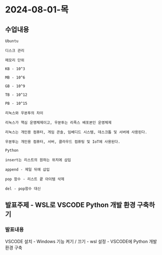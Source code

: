 # 2024-08-01-목

## 수업내용

<p>

    Ubuntu

    디스크 관리

    메모리 단위

    KB - 10^3

    MB - 10^6

    GB - 10^9

    TB - 10^12

    PB - 10^15

    리눅스와 우분투의 차이

    리눅스가 핵심 운영체제이고, 우분투는 리죽스 배포본인 운영체제

    리눅스는 개인용 컴퓨터, 게임 콘솔, 임베디드 시스템, 데스크톱 및 서버에 사용된다. 
    
    우분투는 개인용 컴퓨터, 서버, 클라우드 컴퓨팅 및 IoT에 사용된다.

</p>

<p>

    Python

    insert는 리스트의 원하는 위치에 삽입

    append - 제일 뒤에 삽입

    pop 함수 - 리스트 끝 아이템 삭제

    del - pop함수 대신

</p>

## 발표주제 - WSL로 VSCODE Python 개발 환경 구축하기

### 발표내용

VSCODE 설치 - Windows 기능 켜기 / 끄기 - wsl 설정 - VSCODE에 Python 개발 환경 구축
